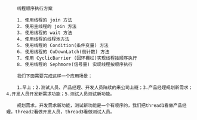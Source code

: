         线程顺序执行方案
        
        1. 使用线程的 join 方法
        2. 使用主线程的 join 方法
        3. 使用线程的 wait 方法
        4. 使用线程的线程池方法
        5. 使用线程的 Condition(条件变量) 方法
        6. 使用线程的 CuDownLatch(倒计数) 方法
        7. 使用 CyclicBarrier (回环栅栏)实现线程按顺序执行
        8. 使用线程的 Sephmore(信号量) 实现线程按顺序执行
        
        我们下面需要完成这样一个应用场景：
        
        1.早上；2.测试人员、产品经理、开发人员陆续的来公司上班；3.产品经理规划新需求；4.开发人员开发新需求功能；5.测试人员测试新功能。
        
        规划需求，开发需求新功能，测试新功能是一个有顺序的，我们把thread1看做产品经理，thread2看做开发人员，thread3看做测试人员。